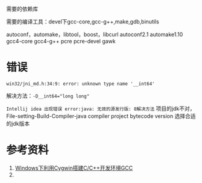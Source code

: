 需要的依赖库

需要的编译工具：devel下gcc-core,gcc-g++,make,gdb,binutils 

autoconf，automake，libtool，boost，libcurl
autoconf2.1 automake1.10 gcc4-core gcc4-g++ pcre pcre-devel gawk

# 错误
```
win32/jni_md.h:34:9: error: unknown type name '__int64'
```

解决方法：`-D__int64="long long"`

`Intellij idea 出现错误 error:java: 无效的源发行版: 8解决方法`
项目的jdk不对，File-setting-Build-Compiler-java compiler
project bytecode version 选择合适的jdk版本

# 参考资料
1. [Windows下利用Cygwin搭建C/C++开发环境GCC](http://blog.sina.com.cn/s/blog_143cf62360102wrgd.html)
2. 